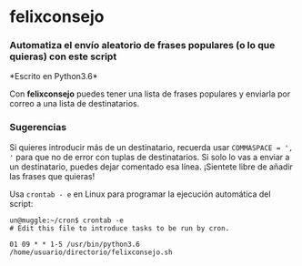 <h1>felixconsejo</h1>
<h3>Automatiza el envío aleatorio de frases populares (o lo que quieras) con este script</h3>
*Escrito en Python3.6*

Con **felixconsejo** puedes tener una lista de frases populares y enviarla por correo a una lista de destinatarios.

<h3>Sugerencias</h3>

Si quieres introducir más de un destinatario, recuerda usar ```COMMASPACE = ', '``` para que no de error con tuplas de destinatarios.
Si solo lo vas a enviar a un destinatario, puedes dejar comentado esa línea. 
¡Sientete libre de añadir las frases que quieras!

Usa ```crontab - e``` en Linux para programar la ejecución automática del script:

```
un@muggle:~/cron$ crontab -e
# Edit this file to introduce tasks to be run by cron.

01 09 * * 1-5 /usr/bin/python3.6 /home/usuario/directorio/felixconsejo.sh
```
